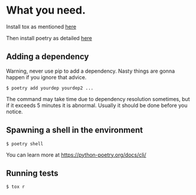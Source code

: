 <!-- TODO, write more about tox and poetry later -->

# What you need.

Install tox as mentioned [here](https://tox.wiki/en/latest/installation.html)

Then install poetry as detailed [here](https://python-poetry.org/docs/#installation)



## Adding a dependency
Warning, never use pip to add a dependency. Nasty things are gonna
happen if you ignore that advice.

```
$ poetry add yourdep yourdep2 ...
```

The command may take time due to dependency resolution sometimes, but
if it exceeds 5 minutes it is abnormal. Usually it should be done before you notice.

## Spawning a shell in the environment

```
$ poetry shell
```

You can learn more at https://python-poetry.org/docs/cli/

## Running tests

```
$ tox r
```